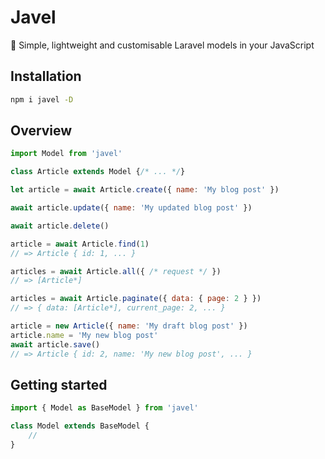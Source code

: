 # Javel
🎁 Simple, lightweight and customisable Laravel models in your JavaScript

## Installation

```sh
npm i javel -D
```

## Overview

```js
import Model from 'javel'

class Article extends Model {/* ... */}

let article = await Article.create({ name: 'My blog post' })

await article.update({ name: 'My updated blog post' })

await article.delete()

article = await Article.find(1)
// => Article { id: 1, ... }

articles = await Article.all({ /* request */ })
// => [Article*]

articles = await Article.paginate({ data: { page: 2 } })
// => { data: [Article*], current_page: 2, ... }

article = new Article({ name: 'My draft blog post' })
article.name = 'My new blog post'
await article.save()
// => Article { id: 2, name: 'My new blog post', ... }
```


## Getting started

```js
import { Model as BaseModel } from 'javel'

class Model extends BaseModel {
    //
}
```

